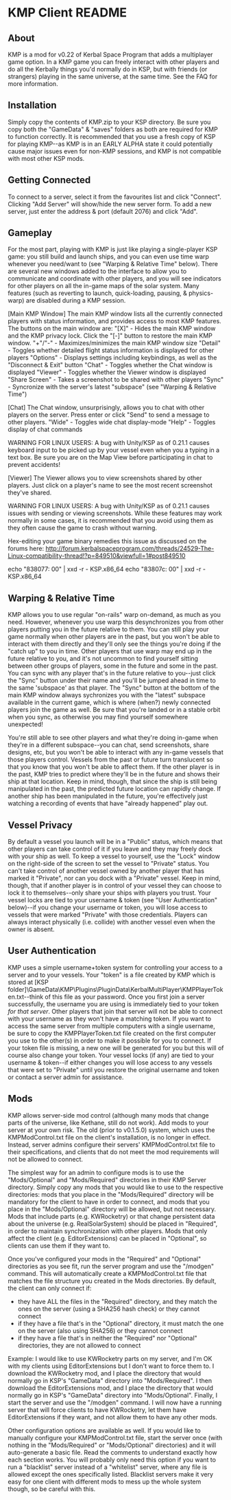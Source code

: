 KMP Client README
===============

About
-----
KMP is a mod for v0.22 of Kerbal Space Program that adds a multiplayer game option. In a KMP game
you can freely interact with other players and do all the Kerbally things you'd normally do in KSP,
but with friends (or strangers) playing in the same universe, at the same time. See the FAQ for
more information.


Installation
------------
Simply copy the contents of KMP.zip to your KSP directory. Be sure you copy both the "GameData" &
"saves" folders as both are required for KMP to function correctly. It is recommended that you use
a fresh copy of KSP for playing KMP--as KMP is in an EARLY ALPHA state it could potentially cause
major issues even for non-KMP sessions, and KMP is not compatible with most other KSP mods.


Getting Connected
-----------------
To connect to a server, select it from the favourites list and click "Connect". Clicking
"Add Server" will show/hide the new server form. To add a new server, just enter the address & port
(default 2076) and click "Add".


Gameplay
--------
For the most part, playing with KMP is just like playing a single-player KSP game: you still build
and launch ships, and you can even use time warp whenever you need/want to (see "Warping & Relative
Time" below). There are several new windows added to the interface to allow you to communicate and
coordinate with other players, and you will see indicators for other players on all the in-game
maps of the solar system. Many features (such as reverting to launch, quick-loading, pausing, &
physics-warp) are disabled during a KMP session.

[Main KMP Window]
The main KMP window lists all the currently connected players with status information, and
  provides access to most KMP features. The buttons on the main window are:
"[X]" - Hides the main KMP window and the KMP privacy lock. Click the "[-]" button to restore the
  main KMP window.
"+"/"-" - Maximizes/minimizes the main KMP window size
"Detail" - Toggles whether detailed flight status information is displayed for other players
"Options" - Displays settings including keybindings, as well as the "Disconnect & Exit" button
"Chat" - Toggles whether the Chat window is displayed
"Viewer" - Toggles whether the Viewer window is displayed
"Share Screen" - Takes a screenshot to be shared with other players
"Sync" - Syncronize with the server's latest "subspace" (see "Warping & Relative Time")

[Chat]
The Chat window, unsurprisingly, allows you to chat with other players on the server. Press enter
  or click "Send" to send a message to other players.
"Wide" - Toggles wide chat display-mode
"Help" - Toggles display of chat commands

WARNING FOR LINUX USERS: A bug with Unity/KSP as of 0.21.1 causes keyboard input to be picked up by
  your vessel even when you a typing in a text box. Be sure you are on the Map View before
  participating in chat to prevent accidents!

[Viewer]
The Viewer allows you to view screenshots shared by other players. Just click on a player's name to
  see the most recent screenshot they've shared.

WARNING FOR LINUX USERS: A bug with Unity/KSP as of 0.21.1 causes issues with sending or viewing
  screenshots. While these features may work normally in some cases, it is recommended that you
  avoid using them as they often cause the game to crash without warning.

Hex-editing your game binary remedies this issue as discussed on the forums here:
http://forum.kerbalspaceprogram.com/threads/24529-The-Linux-compatibility-thread!?p=849510&viewfull=1#post849510

  echo "838077: 00" | xxd -r - KSP.x86\_64
  echo "83807c: 00" | xxd -r - KSP.x86\_64


Warping & Relative Time
-----------------------
KMP allows you to use regular "on-rails" warp on-demand, as much as you need. However, whenever you
use warp this desynchronizes you from other players putting you in the future relative to them. You
can still play your game normally when other players are in the past, but you won't be able to
interact with them directly and they'll only see the things you're doing if the "catch up" to you
in time. Other players that use warp may end up in the future relative to you, and it's not
uncommon to find yourself sitting between other groups of players, some in the future and some in
the past. You can sync with any player that's in the future relative to you--just click the "Sync"
button under their name and you'll be jumped ahead in time to the same 'subspace' as that player.
The "Sync" button at the bottom of the main KMP window always sychronizes you with the "latest"
subspace available in the current game, which is where (when?) newly connected players join the
game as well. Be sure that you're landed or in a stable orbit when you sync, as otherwise you may
find yourself somewhere unexpected!

You're still able to see other players and what they're doing in-game when they're in a different
subspace--you can chat, send screenshots, share designs, etc, but you won't be able to interact
with any in-game vessels that those players control. Vessels from the past or future turn
translucent so that you know that you won't be able to affect them. If the other player is in the
past, KMP tries to predict where they'll be in the future and shows their ship at that location.
Keep in mind, though, that since the ship is still being manipulated in the past, the predicted
future location can rapidly change. If another ship has been manipulated in the future, you're
effectively just watching a recording of events that have "already happened" play out.


Vessel Privacy
--------------
By default a vessel you launch will be in a "Public" status, which means that other players can
take control of it if you leave and they may freely dock with your ship as well. To keep a vessel
to yourself, use the "Lock" window on the right-side of the screen to set the vessel to "Private"
status. You can't take control of another vessel owned by another player that has marked it
"Private", nor can you dock with a "Private" vessel. Keep in mind, though, that if another player
is in control of your vessel they can choose to lock it to themselves--only share your ships with
players you trust. Your vessel locks are tied to your username & token (see "User Authentication"
below)--if you change your username or token, you will lose access to vessels that were marked
"Private" with those credentials. Players can always interact physically (i.e. collide) with
another vessel even when the owner is absent.


User Authentication
-------------------
KMP uses a simple username+token system for controlling your access to a server and to your
vessels. Your "token" is a file created by KMP which is stored at
[KSP folder]\GameData\KMP\Plugins\PluginData\KerbalMultiPlayer\KMPPlayerToken.txt--think of this
file as your password. Once you first join a server successfully, the username you are using is
immediately tied to your token *for that server*. Other players that join that server will not be
able to connect with your username as they won't have a matching token. If you want to access the
same server from multiple computers with a single username, be sure to copy the KMPPlayerToken.txt
file created on the first computer you use to the other(s) in order to make it possible for you to
connect. If your token file is missing, a new one will be generated for you but this will of course
also change your token. Your vessel locks (if any) are tied to your username & token--if either
changes you will lose access to any vessels that were set to "Private" until you restore the
original username and token or contact a server admin for assistance.


Mods
----

KMP allows server-side mod control (although many mods that change parts of the universe, like Kethane, still do not work). Add mods to your server at your own risk. The old (prior to v0.1.5.0) system, which uses the KMPModControl.txt file on the client's installation, is no longer in effect. Instead, server admins configure their servers' KMPModControl.txt file to their specifications, and clients that do not meet the mod requirements will not be allowed to connect.

The simplest way for an admin to configure mods is to use the "Mods/Optional" and "Mods/Required" directories in their KMP Server directory. Simply copy any mods that you would like to use to the respective directories: mods that you place in the "Mods/Required" directory will be mandatory for the client to have in order to connect, and mods that you place in the "Mods/Optional" directory will be allowed, but not necessary. Mods that include parts (e.g. KWRocketry) or that change persistent data about the universe (e.g. RealSolarSystem) should be placed in "Required", in order to maintain synchronization with other players. Mods that only affect the client (e.g. EditorExtensions) can be placed in "Optional", so clients can use them if they want to.

Once you've configured your mods in the "Required" and "Optional" directories as you see fit, run the server program and use the "/modgen" command. This will automatically create a KMPModControl.txt file that matches the file structure you created in the Mods directories. By default, the client can only connect if:
- they have ALL the files in the "Required" directory, and they match the ones on the server (using a SHA256 hash check) or they cannot connect
- if they have a file that's in the "Optional" directory, it must match the one on the server (also using SHA256) or they cannot connect
- if they have a file that's in neither the "Required" nor "Optional" directories, they are not allowed to connect

Example:
I would like to use KWRocketry parts on my server, and I'm OK with my clients using EditorExtensions but I don't want to force them to. I download the KWRocketry mod, and I place the directory that would normally go in KSP's "GameData" directory into "Mods/Required". I then download the EditorExtensions mod, and I place the directory that would normally go in KSP's "GameData" directory into "Mods/Optional". Finally, I start the server and use the "/modgen" command. I will now have a running server that will force clients to have KWRocketry, let them have EditorExtensions if they want, and not allow them to have any other mods.

Other configuration options are available as well. If you would like to manually configure your KMPModControl.txt file, start the server once (with nothing in the "Mods/Required" or "Mods/Optional" directories) and it will auto-generate a basic file. Read the comments to understand exactly how each section works. You will probably only need this option if you want to run a "blacklist" server instead of a "whitelist" server, where any file is allowed except the ones specifically listed. Blacklist servers make it very easy for one client with different mods to mess up the whole system though, so be careful with this.
